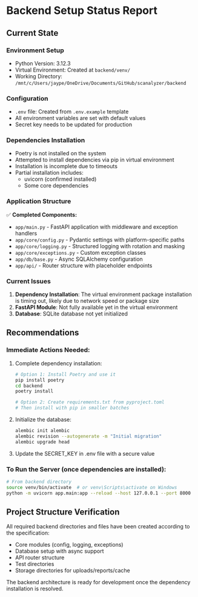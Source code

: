 # Backend Setup Status Report

## Current State

### Environment Setup
- Python Version: 3.12.3
- Virtual Environment: Created at `backend/venv/`
- Working Directory: `/mnt/c/Users/jaype/OneDrive/Documents/GitHub/scanalyzer/backend`

### Configuration
- `.env` file: Created from `.env.example` template
- All environment variables are set with default values
- Secret key needs to be updated for production

### Dependencies Installation
- Poetry is not installed on the system
- Attempted to install dependencies via pip in virtual environment
- Installation is incomplete due to timeouts
- Partial installation includes:
  - uvicorn (confirmed installed)
  - Some core dependencies

### Application Structure
✅ **Completed Components:**
- `app/main.py` - FastAPI application with middleware and exception handlers
- `app/core/config.py` - Pydantic settings with platform-specific paths
- `app/core/logging.py` - Structured logging with rotation and masking
- `app/core/exceptions.py` - Custom exception classes
- `app/db/base.py` - Async SQLAlchemy configuration
- `app/api/` - Router structure with placeholder endpoints

### Current Issues
1. **Dependency Installation**: The virtual environment package installation is timing out, likely due to network speed or package size
2. **FastAPI Module**: Not fully available yet in the virtual environment
3. **Database**: SQLite database not yet initialized

## Recommendations

### Immediate Actions Needed:
1. Complete dependency installation:
   ```bash
   # Option 1: Install Poetry and use it
   pip install poetry
   cd backend
   poetry install
   
   # Option 2: Create requirements.txt from pyproject.toml
   # Then install with pip in smaller batches
   ```

2. Initialize the database:
   ```bash
   alembic init alembic
   alembic revision --autogenerate -m "Initial migration"
   alembic upgrade head
   ```

3. Update the SECRET_KEY in .env file with a secure value

### To Run the Server (once dependencies are installed):
```bash
# From backend directory
source venv/bin/activate  # or venv\Scripts\activate on Windows
python -m uvicorn app.main:app --reload --host 127.0.0.1 --port 8000
```

## Project Structure Verification
All required backend directories and files have been created according to the specification:
- Core modules (config, logging, exceptions)
- Database setup with async support
- API router structure
- Test directories
- Storage directories for uploads/reports/cache

The backend architecture is ready for development once the dependency installation is resolved.